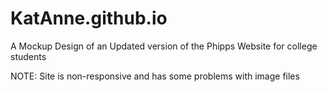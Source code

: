 # KatAnne.github.io
A Mockup Design of an Updated version of the Phipps Website for college students

NOTE: Site is non-responsive and has some problems with image files
